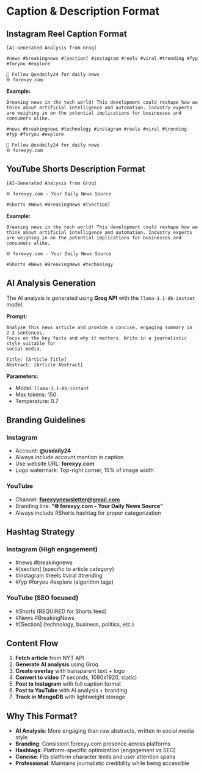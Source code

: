 # Caption & Description Format

## Instagram Reel Caption Format

```
[AI-Generated Analysis from Groq]

#news #breakingnews #[section] #instagram #reels #viral #trending #fyp #foryou #explore

📰 Follow @usdaily24 for daily news
🌐 forexyy.com
```

**Example:**
```
Breaking news in the tech world! This development could reshape how we think about artificial intelligence and automation. Industry experts are weighing in on the potential implications for businesses and consumers alike.

#news #breakingnews #technology #instagram #reels #viral #trending #fyp #foryou #explore

📰 Follow @usdaily24 for daily news
🌐 forexyy.com
```

## YouTube Shorts Description Format

```
[AI-Generated Analysis from Groq]

🌐 forexyy.com - Your Daily News Source

#Shorts #News #BreakingNews #[Section]
```

**Example:**
```
Breaking news in the tech world! This development could reshape how we think about artificial intelligence and automation. Industry experts are weighing in on the potential implications for businesses and consumers alike.

🌐 forexyy.com - Your Daily News Source

#Shorts #News #BreakingNews #technology
```

## AI Analysis Generation

The AI analysis is generated using **Groq API** with the `llama-3.1-8b-instant` model.

**Prompt:**
```
Analyze this news article and provide a concise, engaging summary in 2-3 sentences. 
Focus on the key facts and why it matters. Write in a journalistic style suitable for 
social media.

Title: [Article Title]
Abstract: [Article Abstract]
```

**Parameters:**
- Model: `llama-3.1-8b-instant`
- Max tokens: 150
- Temperature: 0.7

## Branding Guidelines

### Instagram
- Account: **@usdaily24**
- Always include account mention in caption
- Use website URL: **forexyy.com**
- Logo watermark: Top-right corner, 15% of image width

### YouTube
- Channel: **forexyynewsletter@gmail.com**
- Branding line: **"🌐 forexyy.com - Your Daily News Source"**
- Always include #Shorts hashtag for proper categorization

## Hashtag Strategy

### Instagram (High engagement)
- #news #breakingnews
- #[section] (specific to article category)
- #instagram #reels #viral #trending
- #fyp #foryou #explore (algorithm tags)

### YouTube (SEO focused)
- #Shorts (REQUIRED for Shorts feed)
- #News #BreakingNews
- #[Section] (technology, business, politics, etc.)

## Content Flow

1. **Fetch article** from NYT API
2. **Generate AI analysis** using Groq
3. **Create overlay** with transparent text + logo
4. **Convert to video** (7 seconds, 1080x1920, static)
5. **Post to Instagram** with full caption format
6. **Post to YouTube** with AI analysis + branding
7. **Track in MongoDB** with lightweight storage

## Why This Format?

- **AI Analysis**: More engaging than raw abstracts, written in social media style
- **Branding**: Consistent forexyy.com presence across platforms
- **Hashtags**: Platform-specific optimization (engagement vs SEO)
- **Concise**: Fits platform character limits and user attention spans
- **Professional**: Maintains journalistic credibility while being accessible
